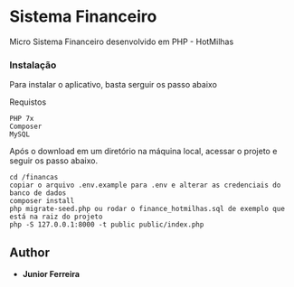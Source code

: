 # Sistema Financeiro

Micro Sistema Financeiro desenvolvido em PHP - HotMilhas

### Instalação

Para instalar o aplicativo, basta serguir os passo abaixo

Requistos

```
PHP 7x
Composer
MySQL
```

Após o download em um diretório na máquina local, acessar o projeto e seguir os passo abaixo.

```
cd /financas
copiar o arquivo .env.example para .env e alterar as credenciais do banco de dados
composer install
php migrate-seed.php ou rodar o finance_hotmilhas.sql de exemplo que está na raiz do projeto
php -S 127.0.0.1:8000 -t public public/index.php
```

## Author

* **Junior Ferreira**
